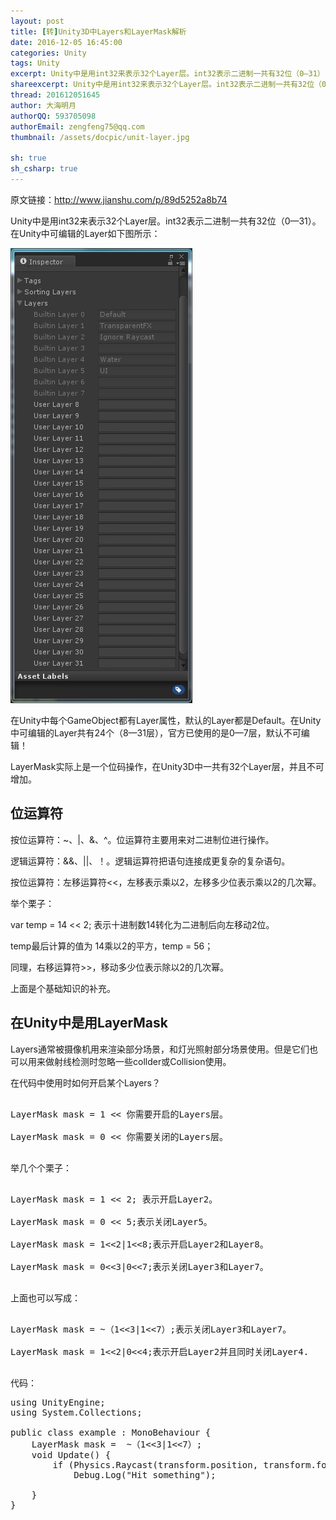 ```yaml
---
layout: post
title: [转]Unity3D中Layers和LayerMask解析
date: 2016-12-05 16:45:00
categories: Unity
tags: Unity
excerpt: Unity中是用int32来表示32个Layer层。int32表示二进制一共有32位（0—31）
shareexcerpt: Unity中是用int32来表示32个Layer层。int32表示二进制一共有32位（0—31）
thread: 201612051645
author: 大海明月
authorQQ: 593705098
authorEmail: zengfeng75@qq.com
thumbnail: /assets/docpic/unit-layer.jpg

sh: true
sh_csharp: true
---
```


原文链接：http://www.jianshu.com/p/89d5252a8b74


<p>Unity中是用int32来表示32个Layer层。int32表示二进制一共有32位（0—31）。 在Unity中可编辑的Layer如下图所示：</p>
<p><img src="/assets/docpic/unit-layer.jpg" /></p>


<p>在Unity中每个GameObject都有Layer属性，默认的Layer都是Default。在Unity中可编辑的Layer共有24个（8—31层），官方已使用的是0—7层，默认不可编辑！</p>
<p>LayerMask实际上是一个位码操作，在Unity3D中一共有32个Layer层，并且不可增加。</p>





<h2 class="nav1">位运算符</h2>
<p>按位运算符：~、|、&、^。位运算符主要用来对二进制位进行操作。</p>

<p>逻辑运算符：&&、||、！。逻辑运算符把语句连接成更复杂的复杂语句。</p>

<p>按位运算符：左移运算符<<，左移表示乘以2，左移多少位表示乘以2的几次幂。</p>

<p>举个栗子：</p>

<p>var temp = 14 << 2; 表示十进制数14转化为二进制后向左移动2位。</p>

<p>temp最后计算的值为 14乘以2的平方，temp = 56；</p>

<p>同理，右移运算符>>，移动多少位表示除以2的几次幂。</p>

<p>上面是个基础知识的补充。</p>




<h2 class="nav1">在Unity中是用LayerMask</h2>

<p>Layers通常被摄像机用来渲染部分场景，和灯光照射部分场景使用。但是它们也可以用来做射线检测时忽略一些collder或Collision使用。</p>

<p>在代码中使用时如何开启某个Layers？</p>

<pre>

LayerMask mask = 1 << 你需要开启的Layers层。

LayerMask mask = 0 << 你需要关闭的Layers层。

</pre>

<p>举几个个栗子：</p>


<pre>

LayerMask mask = 1 << 2; 表示开启Layer2。

LayerMask mask = 0 << 5;表示关闭Layer5。

LayerMask mask = 1<<2|1<<8;表示开启Layer2和Layer8。

LayerMask mask = 0<<3|0<<7;表示关闭Layer3和Layer7。

</pre>


<p>上面也可以写成：</p>


<pre>

LayerMask mask = ~（1<<3|1<<7）;表示关闭Layer3和Layer7。

LayerMask mask = 1<<2|0<<4;表示开启Layer2并且同时关闭Layer4.

</pre>


<p>代码：</p>


<pre class="brush: csharp; ">
using UnityEngine;
using System.Collections;

public class example : MonoBehaviour {
    LayerMask mask =  ~（1<<3|1<<7）;
    void Update() {
        if (Physics.Raycast(transform.position, transform.forward, 100, mask.value))
            Debug.Log("Hit something");

    }
}
</pre>


